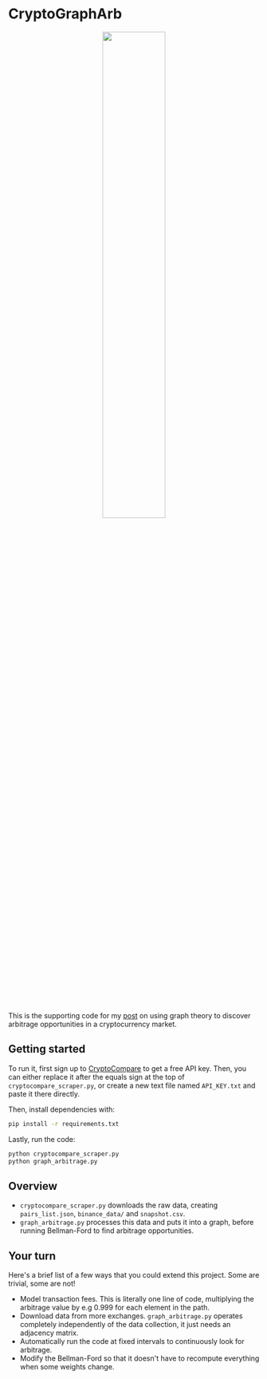 # CryptoGraphArb

<center>
<img src="https://reasonabledeviations.com/assets/images/weighted_digraph.png" style="width:50%;"/>
</center>

This is the supporting code for my [post](https://reasonabledeviations.com/2019/04/21/currency-arbitrage-graphs-2/) on using graph theory to discover arbitrage opportunities in a cryptocurrency market.

## Getting started

To run it, first sign up to [CryptoCompare](https://min-api.cryptocompare.com/) to get a free API key. Then, you can either replace it after the equals sign at the top of `cryptocompare_scraper.py`, or create a new text file named `API_KEY.txt` and paste it there directly.

Then, install dependencies with:

```bash
pip install -r requirements.txt
```

Lastly, run the code:

```bash
python cryptocompare_scraper.py
python graph_arbitrage.py
```

## Overview

- `cryptocompare_scraper.py` downloads the raw data, creating `pairs_list.json`, `binance_data/` and `snapshot.csv`.
- `graph_arbitrage.py` processes this data and puts it into a graph, before running Bellman-Ford to find arbitrage opportunities.

## Your turn

Here's a brief list of a few ways that you could extend this project. Some are trivial, some are not!

- Model transaction fees. This is literally one line of code, multiplying the arbitrage value by e.g 0.999 for each element in the path.
- Download data from more exchanges. `graph_arbitrage.py` operates completely independently of the data collection, it just needs an adjacency matrix.
- Automatically run the code at fixed intervals to continuously look for arbitrage.
- Modify the Bellman-Ford so that it doesn't have to recompute everything when some weights change.

